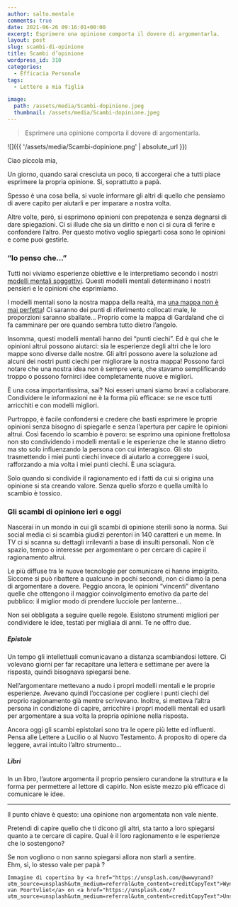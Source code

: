 ```yaml
---
author: salto.mentale
comments: true
date: 2021-06-26 09:16:01+00:00
excerpt: Esprimere una opinione comporta il dovere di argomentarla.
layout: post
slug: scambi-di-opinione
title: Scambi d’opinione
wordpress_id: 310
categories:
  - Efficacia Personale
tags:
  - Lettere a mia figlia

image:
  path: /assets/media/Scambi-dopinione.jpeg
  thumbnail: /assets/media/Scambi-dopinione.jpeg
---
```


> Esprimere una opinione comporta il dovere di argomentarla.


![]({{ '/assets/media/Scambi-dopinione.png' | absolute_url }})

Ciao piccola mia,

Un giorno, quando sarai cresciuta un poco, ti accorgerai che a tutti piace esprimere la propria opinione. Si, soprattutto a papà.

Spesso è una cosa bella, si vuole informare gli altri di quello che pensiamo di avere capito per aiutarli e per imparare a nostra volta.

Altre volte, però, si esprimono opinioni con prepotenza e senza degnarsi di dare spiegazioni. Ci si illude che sia un diritto e non ci si cura di ferire e confondere l’altro. Per questo motivo voglio spiegarti cosa sono le opinioni e come puoi gestirle.

### “Io penso che…”

Tutti noi viviamo esperienze obiettive e le interpretiamo secondo i nostri [modelli mentali soggettivi](/modello-mentali/). Questi modelli mentali determinano i nostri pensieri e le opinioni che esprimiamo.

I modelli mentali sono la nostra mappa della realtà, ma [una mappa non è mai perfetta](/la-mappa-non-e-il-territorio/)! Ci saranno dei punti di riferimento collocati male, le proporzioni saranno sballate… Proprio come la mappa di Gardaland che ci fa camminare per ore quando sembra tutto dietro l’angolo.

Insomma, questi modelli mentali hanno dei “punti ciechi”. Ed è qui che le opinioni altrui possono aiutarci: sia le esperienze degli altri che le loro mappe sono diverse dalle nostre. Gli altri possono avere la soluzione ad alcuni dei nostri punti ciechi per migliorare la nostra mappa! Possono farci notare che una nostra idea non è sempre vera, che stavamo semplificando troppo o possono fornirci idee completamente nuove e migliori.

È una cosa importantissima, sai? Noi esseri umani siamo bravi a collaborare. Condividere le informazioni ne è la forma più efficace: se ne esce tutti arricchiti e con modelli migliori.

Purtroppo, è facile confondersi e credere che basti esprimere le proprie opinioni senza bisogno di spiegarle e senza l’apertura per capire le opinioni altrui. Così facendo lo scambio è povero: se esprimo una opinione frettolosa non sto condividendo i modelli mentali e le esperienze che le stanno dietro ma sto solo influenzando la persona con cui interagisco. Gli sto trasmettendo i miei punti ciechi invece di aiutarlo a correggere i suoi, rafforzando a mia volta i miei punti ciechi. È una sciagura.

Solo quando si condivide il ragionamento ed i fatti da cui si origina una opinione si sta creando valore. Senza quello sforzo e quella umiltà lo scambio è tossico.

### Gli scambi di opinione ieri e oggi

Nascerai in un mondo in cui gli scambi di opinione sterili sono la norma. Sui social media ci si scambia giudizi perentori in 140 caratteri e un meme. In TV ci si scanna su dettagli irrilevanti a base di insulti personali. Non c’è spazio, tempo o interesse per argomentare o per cercare di capire il ragionamento altrui.

Le più diffuse tra le nuove tecnologie per comunicare ci hanno impigrito. Siccome si può ribattere a qualcuno in pochi secondi, non ci diamo la pena di argomentare a dovere. Peggio ancora, le opinioni “vincenti” diventano quelle che ottengono il maggior coinvolgimento emotivo da parte del pubblico: il miglior modo di prendere lucciole per lanterne…

Non sei obbligata a seguire quelle regole. Esistono strumenti migliori per condividere le idee, testati per migliaia di anni. Te ne offro due.

##### Epistole

Un tempo gli intellettuali comunicavano a distanza scambiandosi lettere. Ci volevano giorni per far recapitare una lettera e settimane per avere la risposta, quindi bisognava spiegarsi bene.

Nell’argomentare mettevano a nudo i propri modelli mentali e le proprie esperienze. Avevano quindi l’occasione per cogliere i punti ciechi del proprio ragionamento già mentre scrivevano. Inoltre, si metteva l’altra persona in condizione di capire, arricchire i propri modelli mentali ed usarli per argomentare a sua volta la propria opinione nella risposta.

Ancora oggi gli scambi epistolari sono tra le opere più lette ed influenti. Pensa alle Lettere a Lucilio o al Nuovo Testamento. A proposito di opere da leggere, avrai intuito l’altro strumento…

##### Libri

In un libro, l’autore argomenta il proprio pensiero curandone la struttura e la forma per permettere al lettore di capirlo. Non esiste mezzo più efficace di comunicare le idee.

---

Il punto chiave è questo: una opinione non argomentata non vale niente.

Pretendi di capire quello che ti dicono gli altri, sta tanto a loro spiegarsi quanto a te cercare di capire. Qual è il loro ragionamento e le esperienze che lo sostengono?

Se non vogliono o non sanno spiegarsi allora non starli a sentire.  
Ehm, sì, lo stesso vale per papà ?

    Immagine di copertina by <a href="https://unsplash.com/@wwwynand?utm_source=unsplash&utm_medium=referral&utm_content=creditCopyText">Wynand van Poortvliet</a> on <a href="https://unsplash.com/?utm_source=unsplash&utm_medium=referral&utm_content=creditCopyText">Unsplash</a>
